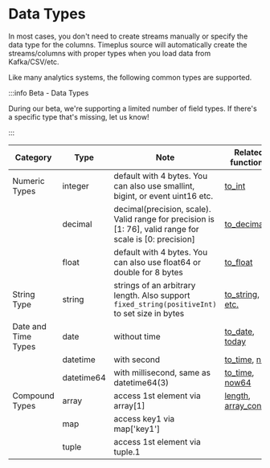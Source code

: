 # Data Types

In most cases, you don't need to create streams manually or specify the data type for the columns. Timeplus source will automatically create the streams/columns with proper types when you load data from Kafka/CSV/etc.

Like many analytics systems, the following common types are supported.

:::info Beta - Data Types

During our beta, we're supporting a limited number of field types. If there's a specific type that's missing, let us know!

:::

| Category            | Type       | Note                                                         | Related functions                                            |
| ------------------- | ---------- | ------------------------------------------------------------ | ------------------------------------------------------------ |
| Numeric Types       | integer    | default with 4 bytes. You can also use smallint, bigint, or event uint16 etc. | [to_int](functions#to_int)                                   |
|                     | decimal    | decimal(precision, scale). Valid range for precision is [1: 76], valid range for scale is [0: precision] | [to_decimal](functions#to_decimal)                           |
|                     | float      | default with 4 bytes. You can also use float64 or double for 8 bytes | [to_float](functions#to_float)                               |
| String Type         | string     | strings of an arbitrary length. Also support `fixed_string(positiveInt)` to set size in bytes | [to_string](functions#to_string), [etc.](functions#process-text) |
| Date and Time Types | date       | without time                                                 | [to_date](functions#to_date), [today](functions#today)       |
|                     | datetime   | with second                                                  | [to_time](functions#to_time), [now](functions#now)           |
|                     | datetime64 | with millisecond, same as datetime64(3)                      | [to_time](functions#to_time), [now64](functions#now64)       |
| Compound Types      | array      | access 1st element via array[1]                              | [length](functions#length), [array_concat](functions#array_concat) |
|                     | map        | access key1 via map['key1']                                  |                                                              |
|                     | tuple      | access 1st element via tuple.1                               |                                                              |

